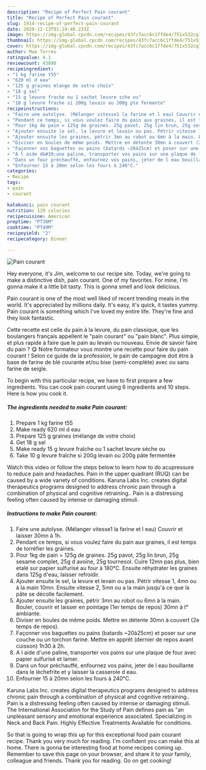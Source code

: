 ```yaml
---
description: "Recipe of Perfect Pain courant"
title: "Recipe of Perfect Pain courant"
slug: 1914-recipe-of-perfect-pain-courant
date: 2020-12-13T01:24:48.233Z
image: https://img-global.cpcdn.com/recipes/43fc7acc6c1ffde4/751x532cq70/pain-courant-photo-principale-de-la-recette.jpg
thumbnail: https://img-global.cpcdn.com/recipes/43fc7acc6c1ffde4/751x532cq70/pain-courant-photo-principale-de-la-recette.jpg
cover: https://img-global.cpcdn.com/recipes/43fc7acc6c1ffde4/751x532cq70/pain-courant-photo-principale-de-la-recette.jpg
author: Mae Torres
ratingvalue: 4.1
reviewcount: 43898
recipeingredient:
- "1 kg farine t55"
- "620 ml d eau"
- "125 g graines mlange de votre choix"
- "18 g sel"
- "15 g levure frache ou 1 sachet levure sche ou"
- "10 g levure frache si 200g levain ou 200g pte fermente"
recipeinstructions:
- "Faire une autolyse. (Mélanger vitesse1 la farine et l eau) Couvrir et laisser 30mn à 1h."
- "Pendant ce temps, si vous voulez faire du pain aux graines, il est temps de torréfier les graines."
- "Pour 1kg de pain = 125g de graines. 25g pavot, 25g lin brun, 25g sesame complet, 25g d avoine, 25g tournesol. Cuire 12mn pas plus, bien etalé sur papier sulfurisé au four à 180°C. Ensuite réhydrater les graines dans 125g d&#39;eau, laisser refroidir."
- "Ajouter ensuite le sel, la levure et levain ou pas. Pétrir vitesse 1, 4mn ou à la main 10mn. Ensuite vitesse 2, 5mn ou a la main jusqu&#39;à ce que la pâte se décolle facilement."
- "Ajouter ensuite les graines, pétrir 3mn au robot ou 6mn à la main. Bouler, couvrir et laisser en pointage (1er temps de repos) 30mn à t° ambiante."
- "Diviser en boules de même poids. Mettre en détente 30mn à couvert (2e temps de repos)."
- "Façonner vos baguettes ou pains (batards ~20à25cm) et poser sur une couche ou un torchon fariné. Mettre en apprêt (dernier de repos avant cuisson) 1h30 à 2h."
- "A l aide d&#39;une paline, transporter vos pains sur une plaque de four avec papier sulfurisé et lamer."
- "Dans un four préchauffé, enfournez vos pains, jeter de l eau bouillante dans le lèchefrite et y laisser la casserole d eau."
- "Enfourner 15 à 20mn selon les fours à 240°C."
categories:
- Recipe
tags:
- pain
- courant

katakunci: pain courant 
nutrition: 129 calories
recipecuisine: American
preptime: "PT38M"
cooktime: "PT49M"
recipeyield: "2"
recipecategory: Dinner

---
```



![Pain courant](https://img-global.cpcdn.com/recipes/43fc7acc6c1ffde4/751x532cq70/pain-courant-photo-principale-de-la-recette.jpg)

Hey everyone, it's Jim, welcome to our recipe site. Today, we're going to make a distinctive dish, pain courant. One of my favorites. For mine, I'm gonna make it a little bit tasty. This is gonna smell and look delicious.

Pain courant is one of the most well liked of recent trending meals in the world. It's appreciated by millions daily. It's easy, it's quick, it tastes yummy. Pain courant is something which I've loved my entire life. They're fine and they look fantastic.

Cette recette est celle du pain à la levure, du pain classique, que les boulangers français appellent le &#34;pain courant&#34; ou &#34;pain blanc&#34;. Plus simple, et plus rapide à faire que le pain au levain ou nouveau. Envie de savoir faire du pain ? 😋 Notre formateur vous montre une recette pour faire du pain courant ! Selon ce guide de la profession, le pain de campagne doit être à base de farine de blé courante et/ou bise (semi-complète) avec ou sans farine de seigle.


To begin with this particular recipe, we have to first prepare a few ingredients. You can cook pain courant using 6 ingredients and 10 steps. Here is how you cook it.

<!--inarticleads1-->

##### The ingredients needed to make Pain courant:

1. Prepare 1 kg farine t55
1. Make ready 620 ml d eau
1. Prepare 125 g graines (mélange de votre choix)
1. Get 18 g sel
1. Make ready 15 g levure fraîche ou 1 sachet levure sèche ou
1. Take 10 g levure fraîche si 200g levain ou 200g pâte fermentée


Watch this video or follow the steps below to learn how to do acupressure to reduce pain and headaches. Pain in the upper quadrant (RUQ) can be caused by a wide variety of conditions. Karuna Labs Inc. creates digital therapeutics programs designed to address chronic pain through a combination of physical and cognitive retraining.. Pain is a distressing feeling often caused by intense or damaging stimuli. 

<!--inarticleads2-->

##### Instructions to make Pain courant:

1. Faire une autolyse. (Mélanger vitesse1 la farine et l eau) Couvrir et laisser 30mn à 1h.
1. Pendant ce temps, si vous voulez faire du pain aux graines, il est temps de torréfier les graines.
1. Pour 1kg de pain = 125g de graines. 25g pavot, 25g lin brun, 25g sesame complet, 25g d avoine, 25g tournesol. Cuire 12mn pas plus, bien etalé sur papier sulfurisé au four à 180°C. Ensuite réhydrater les graines dans 125g d&#39;eau, laisser refroidir.
1. Ajouter ensuite le sel, la levure et levain ou pas. Pétrir vitesse 1, 4mn ou à la main 10mn. Ensuite vitesse 2, 5mn ou a la main jusqu&#39;à ce que la pâte se décolle facilement.
1. Ajouter ensuite les graines, pétrir 3mn au robot ou 6mn à la main. Bouler, couvrir et laisser en pointage (1er temps de repos) 30mn à t° ambiante.
1. Diviser en boules de même poids. Mettre en détente 30mn à couvert (2e temps de repos).
1. Façonner vos baguettes ou pains (batards ~20à25cm) et poser sur une couche ou un torchon fariné. Mettre en apprêt (dernier de repos avant cuisson) 1h30 à 2h.
1. A l aide d&#39;une paline, transporter vos pains sur une plaque de four avec papier sulfurisé et lamer.
1. Dans un four préchauffé, enfournez vos pains, jeter de l eau bouillante dans le lèchefrite et y laisser la casserole d eau.
1. Enfourner 15 à 20mn selon les fours à 240°C.


Karuna Labs Inc. creates digital therapeutics programs designed to address chronic pain through a combination of physical and cognitive retraining.. Pain is a distressing feeling often caused by intense or damaging stimuli. The International Association for the Study of Pain defines pain as &#34;an unpleasant sensory and emotional experience associated. Specializing in Neck and Back Pain. Highly Effective Treatments Available for conditions. 

So that is going to wrap this up for this exceptional food pain courant recipe. Thank you very much for reading. I'm confident you can make this at home. There is gonna be interesting food at home recipes coming up. Remember to save this page on your browser, and share it to your family, colleague and friends. Thank you for reading. Go on get cooking!
